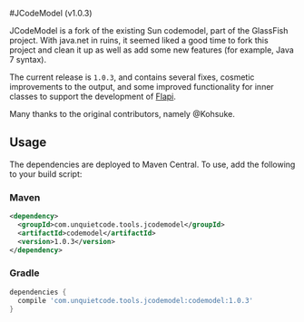 #JCodeModel (v1.0.3)

JCodeModel is a fork of the existing Sun codemodel, part of the GlassFish project.
With java.net in ruins, it seemed liked a good time to fork this project and
clean it up as well as add some new features (for example, Java 7 syntax).

The current release is `1.0.3`, and contains several fixes, cosmetic improvements to
the output, and some improved functionality for inner classes to support the
development of [Flapi](https://github.com/UnquietCode/Flapi).

Many thanks to the original contributors, namely @Kohsuke.

## Usage
The dependencies are deployed to Maven Central. To use, add the following to your build script:

### Maven
```xml
<dependency>
  <groupId>com.unquietcode.tools.jcodemodel</groupId>
  <artifactId>codemodel</artifactId>
  <version>1.0.3</version>
</dependency>
```

### Gradle
```groovy
dependencies {
  compile 'com.unquietcode.tools.jcodemodel:codemodel:1.0.3'
}
```
